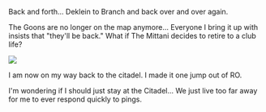 Back and forth... Deklein to Branch and back over and over again.

The Goons are no longer on the map anymore... Everyone I bring it up with insists that "they'll be back." What if The Mittani decides to retire to a club life?

![](Back%20and%20forth...%20Deklein%20to%20Branch%20and%20back%20over%20and%20over%20again./b2961fd553953f9698b08f305ecb0eae.jpeg)

I am now on my way back to the citadel. I made it one jump out of RO.

I'm wondering if I should just stay at the Citadel... We just live too far away for me to ever respond quickly to pings.